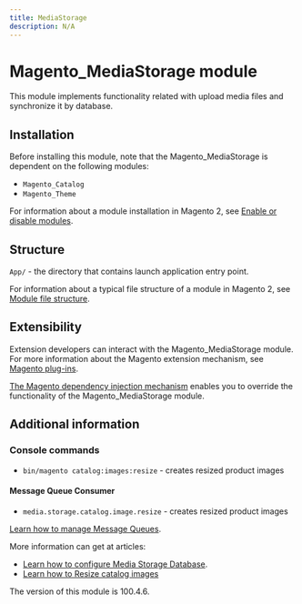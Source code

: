 ```yaml
---
title: MediaStorage
description: N/A
---
```


# Magento_MediaStorage module

This module implements functionality related with upload media files and synchronize it by database.

## Installation

Before installing this module, note that the Magento_MediaStorage is dependent on the following modules:

- `Magento_Catalog`
- `Magento_Theme`

For information about a module installation in Magento 2, see [Enable or disable modules](https://experienceleague.adobe.com/docs/commerce-operations/installation-guide/tutorials/manage-modules.html).

## Structure

`App/` - the directory that contains launch application entry point.

For information about a typical file structure of a module in Magento 2, see [Module file structure](https://developer.adobe.com/commerce/php/development/build/component-file-structure/#module-file-structure).

## Extensibility

Extension developers can interact with the Magento_MediaStorage module. For more information about the Magento extension mechanism, see [Magento plug-ins](https://developer.adobe.com/commerce/php/development/components/plugins/).

[The Magento dependency injection mechanism](https://developer.adobe.com/commerce/php/development/components/dependency-injection/) enables you to override the functionality of the Magento_MediaStorage module.

## Additional information

### Console commands

- `bin/magento catalog:images:resize` - creates resized product images

#### Message Queue Consumer

- `media.storage.catalog.image.resize` - creates resized product images

[Learn how to manage Message Queues](https://experienceleague.adobe.com/docs/commerce-operations/configuration-guide/message-queues/manage-message-queues.html).

More information can get at articles:

- [Learn how to configure Media Storage Database](https://experienceleague.adobe.com/docs/commerce-admin/content-design/media/storage/media-storage-database.html).
- [Learn how to Resize catalog images](https://developer.adobe.com/commerce/frontend-core/guide/themes/configure/#resize-catalog-images)

<InlineAlert slots="text" />
The version of this module is 100.4.6.
